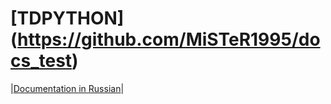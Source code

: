 # [TDPYTHON] (https://github.com/MiSTeR1995/docs_test)

|[Documentation in Russian](https://github.com/MiSTeR1995/docs_test/blob/main/README_RU.md)|
